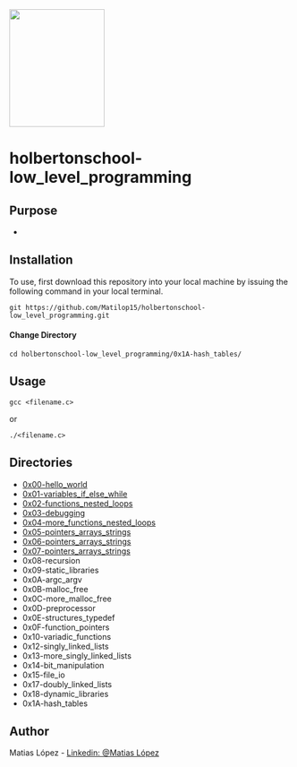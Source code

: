 <img src="https://blog.holbertonschool.com/wp-content/uploads/2020/04/unnamed-2.png" width="170" height="210">

# holbertonschool-low_level_programming

## Purpose
-


## Installation
To use, first download  this repository into your local machine by issuing the following command in your local terminal. 
```
git https://github.com/Matilop15/holbertonschool-low_level_programming.git
```

#### Change Directory
```
cd holbertonschool-low_level_programming/0x1A-hash_tables/
```

## Usage
```
gcc <filename.c>
```
or
```
./<filename.c>
```

## Directories

- [0x00-hello_world](https://github.com/Matilop15/holbertonschool-low_level_programming/tree/main/0x00-hello_world)
- [0x01-variables_if_else_while](https://github.com/Matilop15/holbertonschool-low_level_programming/tree/main/0x01-variables_if_else_while)
- [0x02-functions_nested_loops](https://github.com/Matilop15/holbertonschool-low_level_programming/tree/main/0x02-functions_nested_loops)
- [0x03-debugging](https://github.com/Matilop15/holbertonschool-low_level_programming/tree/main/0x03-debugging)
- [0x04-more_functions_nested_loops](https://github.com/Matilop15/holbertonschool-low_level_programming/tree/main/0x04-more_functions_nested_loops)
- [0x05-pointers_arrays_strings](https://github.com/Matilop15/holbertonschool-low_level_programming/tree/main/0x05-pointers_arrays_strings)
- [0x06-pointers_arrays_strings](https://github.com/Matilop15/holbertonschool-low_level_programming/tree/main/0x06-pointers_arrays_strings)
- [0x07-pointers_arrays_strings](https://github.com/Matilop15/holbertonschool-low_level_programming/tree/main/0x07-pointers_arrays_strings)
- 0x08-recursion
- 0x09-static_libraries
- 0x0A-argc_argv
- 0x0B-malloc_free
- 0x0C-more_malloc_free
- 0x0D-preprocessor
- 0x0E-structures_typedef
- 0x0F-function_pointers
- 0x10-variadic_functions
- 0x12-singly_linked_lists
- 0x13-more_singly_linked_lists
- 0x14-bit_manipulation
- 0x15-file_io
- 0x17-doubly_linked_lists
- 0x18-dynamic_libraries
- 0x1A-hash_tables

## Author
Matias López - [Linkedin: @Matias López](https://uy.linkedin.com/in/matias-l%C3%B3pez-777796194?trk=people-guest_people_search-card)


